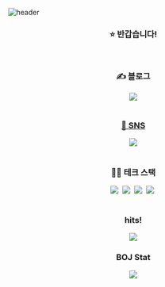 ![header](https://capsule-render.vercel.app/api?type=waving&color=0:FC9F48,100:FCE48F&height=300&section=header&text=NOGUEN&fontSize=90&fontColor=FFFFFF)

<h3 align="center">⭐️ 반갑습니다! </h3>
<div align="center">

<br>

<h3 align="center">✍️ 블로그</h3>
<div align="center">
<a href="noguen.com" target="_blank"><img src="https://img.shields.io/badge/NOGUEN 블로그-000000?style=for-the-badge&logo=notion&logoColor=FFFFFF"/>

<br>
<br>

<h3 align="center">📱 SNS </h3>
<div align="center">
<a href="www.instagram.com/noguen_noguen/" target="_blank"><img src="https://img.shields.io/badge/noguen_noguen-E4405F?style=for-the-badge&logo=instagram&logoColor=FFFFFF"/></a>

<br>
<br>

<h3 align="center">🧑‍💻 테크 스택</h3>
<div align="center">
<img src="https://img.shields.io/badge/dart-0175C2?style=flat-square&logo=dart&logoColor=white"/></a>&nbsp
<img src="https://img.shields.io/badge/swift-F05138?style=flat-square&logo=swift&logoColor=white"/></a>&nbsp
<img src="https://img.shields.io/badge/flutter-02569B?style=flat-square&logo=flutter&logoColor=white"/></a>&nbsp
<img src="https://img.shields.io/badge/UIkit-2396F3?style=flat-square&logo=UIkit&logoColor=white"/></a>&nbsp

<br>
<br>

<h3 align="center">hits!</h3>
<p align="center">
<a href="https://hits.seeyoufarm.com"><img src="https://hits.seeyoufarm.com/api/count/incr/badge.svg?url=https%3A%2F%2Fgithub.com%2FNOGUEN&count_bg=%23FFCF00&title_bg=%23555555&icon=&icon_color=%23E7E7E7&title=hits&edge_flat=false"/></a>
</p>

<h3 align="center">BOJ Stat</h3>
<div align="center">
<img align='center' src="http://mazassumnida.wtf/api/v2/generate_badge?boj=nhg1113">
